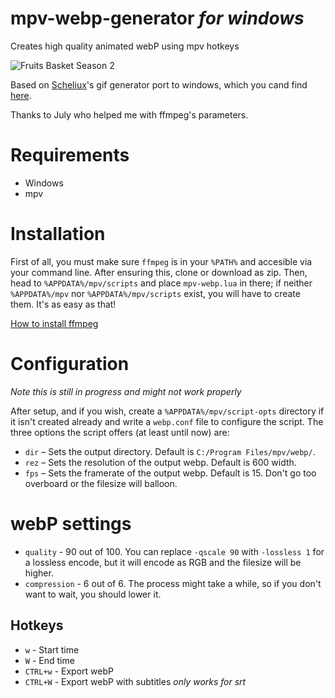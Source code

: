 # mpv-webp-generator *for windows*
Creates high quality animated webP using mpv hotkeys

![Fruits Basket Season 2](https://files.catbox.moe/rt0czz.webp)

Based on [Scheliux](https://github.com/Scheliux/)'s gif generator port to windows, which you cand find [here](https://github.com/Scheliux/mpv-gif-generator).

Thanks to July who helped me with ffmpeg's parameters.

# Requirements 
- Windows
- mpv

# Installation

First of all, you must make sure `ffmpeg` is in your `%PATH%` and accesible via your command line. After ensuring this, clone or download as zip. Then, head to `%APPDATA%/mpv/scripts` and place `mpv-webp.lua` in there; if neither `%APPDATA%/mpv` nor `%APPDATA%/mpv/scripts` exist, you will have to create them. It's as easy as that!

[How to install ffmpeg](https://www.wikihow.com/Install-FFmpeg-on-Windows)

# Configuration
*Note this is still in progress and might not work properly*

After setup, and if you wish, create a `%APPDATA%/mpv/script-opts` directory if it isn't created already and write a `webp.conf` file to configure the script. The three options the script offers (at least until now) are:

* `dir` – Sets the output directory. Default is `C:/Program Files/mpv/webp/`.
* `rez` – Sets the resolution of the output webp. Default is 600 width.
* `fps` – Sets the framerate of the output webp. Default is 15. Don't go too overboard or the filesize will balloon.

# webP settings
* `quality` - 90 out of 100. You can replace `-qscale 90` with `-lossless 1` for a lossless encode, but it will encode as RGB and the filesize will be higher.
* `compression` - 6 out of 6. The process might take a while, so if you don't want to wait, you should lower it.

## Hotkeys

* `w` - Start time
* `W` - End time
* `CTRL+w` - Export webP
* `CTRL+W` - Export webP with subtitles *only works for srt*
